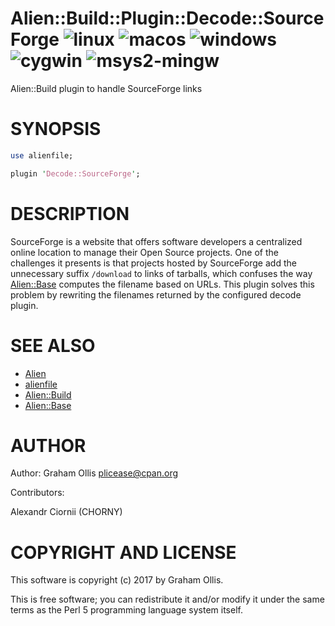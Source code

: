 # Alien::Build::Plugin::Decode::SourceForge ![linux](https://github.com/uperl/Alien-Build-Plugin-Decode-SourceForge/workflows/linux/badge.svg) ![macos](https://github.com/uperl/Alien-Build-Plugin-Decode-SourceForge/workflows/macos/badge.svg) ![windows](https://github.com/uperl/Alien-Build-Plugin-Decode-SourceForge/workflows/windows/badge.svg) ![cygwin](https://github.com/uperl/Alien-Build-Plugin-Decode-SourceForge/workflows/cygwin/badge.svg) ![msys2-mingw](https://github.com/uperl/Alien-Build-Plugin-Decode-SourceForge/workflows/msys2-mingw/badge.svg)

Alien::Build plugin to handle SourceForge links

# SYNOPSIS

```perl
use alienfile;

plugin 'Decode::SourceForge';
```

# DESCRIPTION

SourceForge is a website that offers software developers a centralized online location to
manage their Open Source projects.  One of the challenges it presents is that projects
hosted by SourceForge add the unnecessary suffix `/download` to links of tarballs, which
confuses the way [Alien::Base](https://metacpan.org/pod/Alien::Base) computes the filename based on URLs.  This plugin solves
this problem by rewriting the filenames returned by the configured decode plugin.

# SEE ALSO

- [Alien](https://metacpan.org/pod/Alien)
- [alienfile](https://metacpan.org/pod/alienfile)
- [Alien::Build](https://metacpan.org/pod/Alien::Build)
- [Alien::Base](https://metacpan.org/pod/Alien::Base)

# AUTHOR

Author: Graham Ollis <plicease@cpan.org>

Contributors:

Alexandr Ciornii (CHORNY)

# COPYRIGHT AND LICENSE

This software is copyright (c) 2017 by Graham Ollis.

This is free software; you can redistribute it and/or modify it under
the same terms as the Perl 5 programming language system itself.
